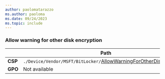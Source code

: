 ```yaml
---
author: paolomatarazzo
ms.author: paoloma
ms.date: 09/24/2023
ms.topic: include
---
```


### Allow warning for other disk encryption

|  | Path |
|--|--|
| **CSP** | `./Device/Vendor/MSFT/BitLocker/`[AllowWarningForOtherDiskEncryption](/windows/client-management/mdm/bitlocker-csp#allowwarningforotherdiskencryption) |
| **GPO** | Not available |
